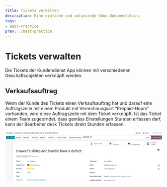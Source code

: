 ```yaml
---
title: Tickets verwalten
description: Eine einfache und umfassende Odoo-Dokumentation.
tags:
- Best-Practice
prev: ./best-practice
---
```


# Tickets verwalten

Die Tickets der Kundendienst App können mit verschiedenen Geschäftsobjekten verknüpft werden.

## Verkaufsauftrag

Wenn der Kunde des Tickets einen Verkaufsauftrag hat und darauf eine Auftragszeile mit einem Produkt mit Verrechnungsart “Prepaid-Hours” vorhanden, wird diese Auftragszeile mit dem Ticket verknüpft. Ist das Ticket einem Team zugeorndet, dass gemäss Einstellungen Stunden erfassen darf, kann der Bearbeiter desk TIckets direkt Stunden erfassen.

![](assets/Best%20Practice%20Tickets%20verlinken%20Verkaufsauftrag.png)